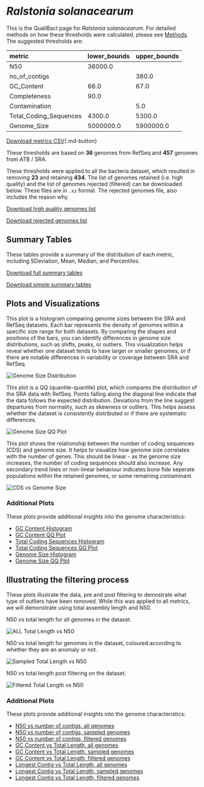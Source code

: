 # *Ralstonia solanacearum*

This is the QualiBact page for *Ralstonia solanacearum*. For detailed methods on how these thresholds were calculated, please see [Methods](../../methods.md).
The suggested thresholds are: 

| metric                 | lower_bounds   | upper_bounds   |
|:-----------------------|:---------------|:---------------|
| N50                    | 36000.0        |                |
| no_of_contigs          |                | 380.0          |
| GC_Content             | 66.0           | 67.0           |
| Completeness           | 90.0           |                |
| Contamination          |                | 5.0            |
| Total_Coding_Sequences | 4300.0         | 5300.0         |
| Genome_Size            | 5000000.0      | 5900000.0      |

[Download metrics CSV](Ralstonia_solanacearum_metrics.csv){.md-button}


These thresholds are based on **36** genomes from RefSeq and **457** genomes from ATB / SRA.

These thresholds were applied to all the bacteria dataset, which resulted in removing **23** and retaining **434**.
The list of genomes retained (i.e. high quality) and the list of genomes rejected (filtered) can be downloaded below. These files are in `.xz` format. The rejected genomes file, also includes the reason why.

[Download high quality genomes list](Ralstonia_solanacearum_high_quality_genomes.csv.xz)


[Download rejected genomes list](Ralstonia_solanacearum_filtered_out_genomes.csv.xz)



## Summary Tables
These tables provide a summary of the distribution of each metric, including SDeviation, Mean, Median, and Percentiles.

[Download full summary tables](summary.csv)

[Download simple summary tables](selected_summary.csv)

## Plots and Visualizations

This plot is a histogram comparing genome sizes between the SRA and RefSeq datasets. Each bar represents the density of genomes within a specific size range for both datasets. By comparing the shapes and positions of the bars, you can identify differences in genome size distributions, such as shifts, peaks, or outliers. This visualization helps reveal whether one dataset tends to have larger or smaller genomes, or if there are notable differences in variability or coverage between SRA and RefSeq.

![Genome Size Distribution](Genome_Size_refseq_histogram_kde.png)

This plot is a QQ (quantile-quantile) plot, which compares the distribution of the SRA data with RefSeq. Points falling along the diagonal line indicate that the data follows the expected distribution. Deviations from the line suggest departures from normality, such as skewness or outliers. This helps assess whether the dataset is consistently distributed or if there are systematic differences.

![Genome Size QQ Plot](Genome_Size_refseq_qqplot.png)

This plot shows the relationship between the number of coding sequences (CDS) and genome size. It helps to visualize how genome size correlates with the number of genes. This should be linear - as the genome size increases, the number of coding sequences should also increase. Any secondary trend lines or non-linear behaviour indicates bone fide seperate populations within the retained genomes, or some remaining contaminant. 

![CDS vs Genome Size](Ralstonia_solanacearum_CDS_vs_Genome_Size.png)

### Additional Plots

These plots provide additional insights into the genome characteristics:

- [GC Content Histogram](GC_Content_refseq_histogram_kde.png)
- [GC Content QQ Plot](GC_Content_refseq_qqplot.png)
- [Total Coding Sequences Histogram](Total_Coding_Sequences_refseq_histogram_kde.png)
- [Total Coding Sequences QQ Plot](Total_Coding_Sequences_refseq_qqplot.png)
- [Genome Size Histogram](Genome_Size_refseq_histogram_kde.png)
- [Genome Size QQ Plot](Genome_Size_refseq_qqplot.png)
## Illustrating the filtering process
These plots illustrate the data, pre and post filtering to demostrate what type of outliers have been removed. While this was applied to all metrics, we will demonstrate using total assembly length and N50.

N50 vs total length for all genomes in the dataset.

![ALL Total Length vs N50](Ralstonia_solanacearum_all_total_length_N50.png)

N50 vs total length for genomes in the dataset, coloured according to whether they are an anomaly or not.

![Sampled Total Length vs N50](Ralstonia_solanacearum_sample_total_length_N50.png)

N50 vs total length post filtering on the dataset.

![Filtered Total Length vs N50](Ralstonia_solanacearum_filt_total_length_N50.png)

### Additional Plots

These plots provide additional insights into the genome characteristics:

- [N50 vs number of contigs, all genomes](Ralstonia_solanacearum_all_N50_number.png)
- [N50 vs number of contigs, sampled genomes](Ralstonia_solanacearum_sample_N50_number.png)
- [N50 vs number of contigs, filtered genomes](Ralstonia_solanacearum_filt_N50_number.png)
- [GC Content vs Total Length, all genomes](Ralstonia_solanacearum_all_total_length_GC_Content.png)
- [GC Content vs Total Length, sampled genomes](Ralstonia_solanacearum_sample_total_length_GC_Content.png)
- [GC Content vs Total Length, filtered genomes](Ralstonia_solanacearum_filt_total_length_GC_Content.png)
- [Longest Contig vs Total Length, all genomes](Ralstonia_solanacearum_all_total_length_longest.png)
- [Longest Contig vs Total Length, sampled genomes](Ralstonia_solanacearum_sample_total_length_longest.png)
- [Longest Contig vs Total Length, filtered genomes](Ralstonia_solanacearum_filt_total_length_longest.png)
